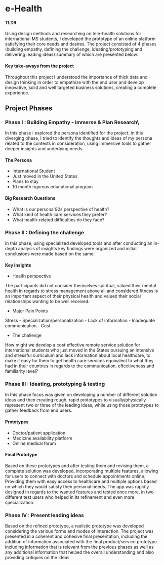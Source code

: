 # e-Health

#### TLDR

Using design methods and researching on tele-health solutions for international MS students, I developed the prototype of an online platform satisfying their core needs and desires. The project consisted of 4 phases (building empathy, defining the challenge, ideating/prototyping and delivering leading ideas) summary of which are presented below.

#### Key take-aways from the project

Throughout this project I understood the importance of thick data and design thinking in order to empathize with the end user and develop innovative, solid and well targeted business solutions, creating a complete experience.

## Project Phases

### Phase I : Building Empathy - Immerse & Plan Research\
In this phase I explored the persona identified for the project. In this diverging phase, I tried to identify the thoughts and ideas of my persona related to the contexts in consideration, using immersive tools to gather deeper insights and underlying needs.

#### The Persona

- International Student
- Just moved in the United States
- Plans to stay
- 10 month rigorous educational program

#### Big Research Questions
- What is our persona\'92s perspective of health?
- What kind of health care services they prefer?
- What health-related difficulties do they face? 

### Phase II : Defining the challenge
In this phase, using specialized developed tools and after conducting an in-depth analysis of insights key findings were organized and initial conclusions were made based on the same.

#### Key insights

- Health perspective

The participants did not consider themselves spiritual, valued their mental health in regards to stress management above all and considered fitness is an important aspect of their physical health and valued their social relationships wanting to be well received.

- Major Pain Points

Stress - Specialization/personalization - Lack of information - Inadequate communication - Cost

- The challenge

How might we develop a cost effective remote service solution for international students who just moved in the States pursuing an intensive and stressful curriculum and lack information about local healthcare, to make it easy for them to get health care services equivalent to what they had in their countries in regards to the communication, effectiveness and familiarity level?


### Phase III : Ideating, prototyping & testing

In this phase focus was given on developing a number of different solution ideas and then creating rough, rapid prototypes to visually/physically represent two or three of the leading ideas, while using those prototypes to gather feedback from end users.

#### Prototypes

- Doctor/patient application
- Medicine availability platform
- Online medical forum

#### Final Prototype
Based on these prototypes and after testing them and revising them, a complete solution was developed, incorporating multiple features, allowing for users to connect with doctors and schedule appointments online. Providing them with easy access to healthcare and multiple options based on which they would satisfy their personal needs. The app was rapidly designed in regards to the wanted features and tested once more, in two different test users who helped in its refinement and even more specialization.


### Phase IV : Present leading ideas

Based on the refined prototype, a realistic prototype was developed considering the various forms and modes of interaction. The project was presented in a coherent and cohesive final presentation, including the addition of information associated with the final product/service prototype including information that is relevant from the previous phases as well as any additional information that helped the overall understanding and also providing critiques on the ideas.
